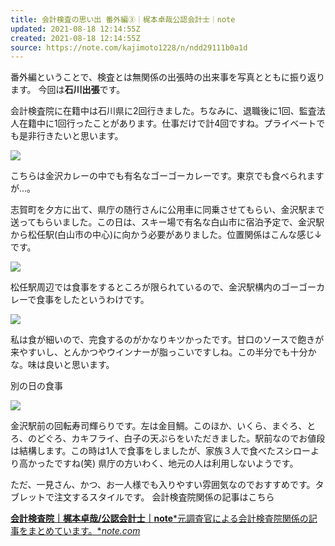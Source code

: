 ```yaml
---
title: 会計検査の思い出 番外編③｜梶本卓哉公認会計士｜note
updated: 2021-08-18 12:14:55Z
created: 2021-08-18 12:14:55Z
source: https://note.com/kajimoto1228/n/ndd29111b0a1d
---
```


番外編ということで、検査とは無関係の出張時の出来事を写真とともに振り返ります。
今回は**石川出張**です。

会計検査院に在籍中は石川県に2回行きました。ちなみに、退職後に1回、監査法人在籍中に1回行ったことがあります。仕事だけで計4回ですね。プライベートでも是非行きたいと思います。

![](https://assets.st-note.com/production/uploads/images/58912380/picture_pc_999e4b580bf2dee22597bfab12482649.jpeg?width=800)

こちらは金沢カレーの中でも有名なゴーゴーカレーです。東京でも食べられますが…。

志賀町を夕方に出て、県庁の随行さんに公用車に同乗させてもらい、金沢駅まで送ってもらいました。この日は、スキー場で有名な白山市に宿泊予定で、金沢駅から松任駅(白山市の中心)に向かう必要がありました。位置関係はこんな感じ↓です。

![](https://assets.st-note.com/production/uploads/images/58913031/picture_pc_a2b1eedcaeab7459b0ea61537bee09de.jpeg?width=800)

松任駅周辺では食事をするところが限られているので、金沢駅構内のゴーゴーカレーで食事をしたというわけです。

![](https://assets.st-note.com/production/uploads/images/58913236/picture_pc_33b88bd380526f14607cef312f354709.jpeg?width=800)

私は食が細いので、完食するのがかなりキツかったです。甘口のソースで飽きが来やすいし、とんかつやウインナーが脂っこいですしね。この半分でも十分かな。味は良いと思います。

別の日の食事

![](https://assets.st-note.com/production/uploads/images/58913464/picture_pc_ffc1d766b60fb4bc4258d79caa6ac832.jpeg?width=800)

金沢駅前の回転寿司輝らりです。左は金目鯛。このほか、いくら、まぐろ、とろ、のどぐろ、カキフライ、白子の天ぷらをいただきました。駅前なのでお値段は結構します。この時は1人で食事をしましたが、家族３人で食べたスシローより高かったですね(笑) 県庁の方いわく、地元の人は利用しないようです。

ただ、一見さん、かつ、お一人様でも入りやすい雰囲気なのでおすすめです。タブレットで注文するスタイルです。
会計検査院関係の記事はこちら

[**会計検査院｜梶本卓哉/公認会計士｜note***元調査官による会計検査院関係の記事をまとめています。**note.com*](https://note.com/kajimoto1228/m/m38b94f726648)